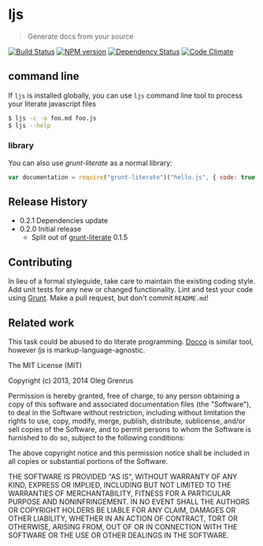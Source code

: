 # ljs

> Generate docs from your source

[![Build Status](https://travis-ci.org/phadej/grunt-literate.svg)](https://travis-ci.org/phadej/ljs)
[![NPM version](https://badge.fury.io/js/ljs.svg)](http://badge.fury.io/js/ljs)
[![Dependency Status](https://gemnasium.com/phadej/ljs.svg)](https://gemnasium.com/phadej/ljs)
[![Code Climate](https://img.shields.io/codeclimate/github/phadej/ljs.svg)](https://codeclimate.com/github/phadej/ljs)

## command line

If `ljs` is installed globally,
you can use `ljs` command line tool to process your literate javascript files

```sh
$ ljs -c -o foo.md foo.js
$ ljs --help
```

### library

You can also use *grunt-literate* as a normal library:

```js
var documentation = require("grunt-literate")("hello.js", { code: true });
```


## Release History

- 0.2.1 Dependencies update
- 0.2.0 Initial release
	- Split out of [grunt-literate](https://github.com/phadej/grunt-literate) 0.1.5

## Contributing

In lieu of a formal styleguide, take care to maintain the existing coding style.
Add unit tests for any new or changed functionality.
Lint and test your code using [Grunt](http://gruntjs.com/).
Make a pull request, but don't commit `README.md`!

## Related work

This task could be abused to do literate programming.
[Docco](http://jashkenas.github.io/docco/) is similar tool,
however *ljs* is markup-language-agnostic.


The MIT License (MIT)

Copyright (c) 2013, 2014 Oleg Grenrus

Permission is hereby granted, free of charge, to any person obtaining a copy
of this software and associated documentation files (the "Software"), to deal
in the Software without restriction, including without limitation the rights
to use, copy, modify, merge, publish, distribute, sublicense, and/or sell
copies of the Software, and to permit persons to whom the Software is
furnished to do so, subject to the following conditions:

The above copyright notice and this permission notice shall be included in
all copies or substantial portions of the Software.

THE SOFTWARE IS PROVIDED "AS IS", WITHOUT WARRANTY OF ANY KIND, EXPRESS OR
IMPLIED, INCLUDING BUT NOT LIMITED TO THE WARRANTIES OF MERCHANTABILITY,
FITNESS FOR A PARTICULAR PURPOSE AND NONINFRINGEMENT. IN NO EVENT SHALL THE
AUTHORS OR COPYRIGHT HOLDERS BE LIABLE FOR ANY CLAIM, DAMAGES OR OTHER
LIABILITY, WHETHER IN AN ACTION OF CONTRACT, TORT OR OTHERWISE, ARISING FROM,
OUT OF OR IN CONNECTION WITH THE SOFTWARE OR THE USE OR OTHER DEALINGS IN
THE SOFTWARE.
